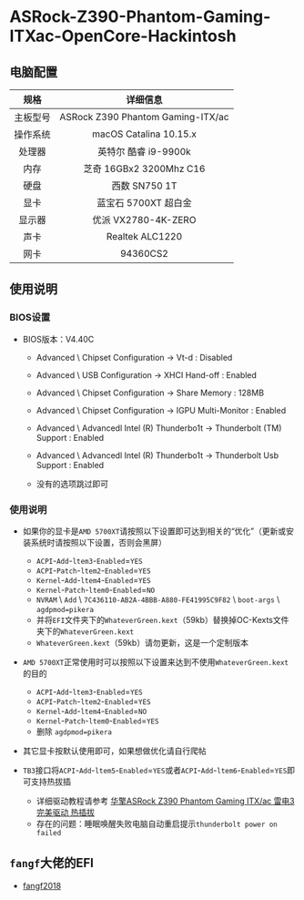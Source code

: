 # ASRock-Z390-Phantom-Gaming-ITXac-OpenCore-Hackintosh



## 电脑配置
|规格 | 详细信息|
|:-: | :-:|
|主板型号| ASRock Z390 Phantom Gaming-ITX/ac |
|操作系统|macOS Catalina 10.15.x |
|处理器|英特尔 酷睿 i9-9900k|
|内存|芝奇 16GBx2 3200Mhz C16|
|硬盘| 西数 SN750 1T |
|显卡|蓝宝石 5700XT 超白金|
|显示器|优派 VX2780-4K-ZERO|
|声卡| Realtek ALC1220|
|网卡| 94360CS2|

## 使用说明

### BIOS设置

- BIOS版本：V4.40C

  - Advanced \ Chipset Configuration → Vt-d : Disabled

  - Advanced \ USB Configuration → XHCI Hand-off : Enabled

  - Advanced \ Chipset Configuration → Share Memory : 128MB

  - Advanced \ Chipset Configuration → IGPU Multi-Monitor : Enabled
  
  - Advanced \ Advancedl Intel (R) Thunderbo1t → Thunderbolt (TM)
  Support : Enabled
  
  - Advanced \ Advancedl Intel (R) Thunderbo1t → Thunderbolt Usb Support
 : Enabled  
  
  - 没有的选项跳过即可
  
  
### 使用说明

- 如果你的显卡是`AMD 5700XT`请按照以下设置即可达到相关的“优化”（更新或安装系统时请按照以下设置，否则会黑屏）

  - `ACPI`-`Add`-`ltem3`-`Enabled`=`YES`
  - `ACPI`-`Patch`-`ltem2`-`Enabled`=`YES`
  - `Kernel`-`Add`-`ltem4`-`Enabled`=`YES`
  - `Kernel`-`Patch`-`ltem0`-`Enabled`=`NO`
  - `NVRAM` \ `Add` \ `7C436110-AB2A-4BBB-A880-FE41995C9F82` \ `boot-args` \ `agdpmod=pikera`  
  - 并将`EFI`文件夹下的`WhateverGreen.kext`（59kb）替换掉OC-Kexts文件夹下的`WhateverGreen.kext`
  - `WhateverGreen.kext`（59kb）请勿更新，这是一个定制版本 
 
- `AMD 5700XT`正常使用时可以按照以下设置来达到不使用`WhateverGreen.kext`的目的

  - `ACPI`-`Add`-`ltem3`-`Enabled`=`YES`
  - `ACPI`-`Patch`-`ltem2`-`Enabled`=`YES`
  - `Kernel`-`Add`-`ltem4`-`Enabled`=`NO`
  - `Kernel`-`Patch`-`ltem0`-`Enabled`=`YES`
  - 删除 `agdpmod=pikera`  
  
- 其它显卡按默认使用即可，如果想做优化请自行爬帖
  
- `TB3`接口将`ACPI`-`Add`-`ltem5`-`Enabled`=`YES`或者`ACPI`-`Add`-`ltem6`-`Enabled`=`YES`即可支持热拔插
  
  - 详细驱动教程请参考 [华擎ASRock Z390 Phantom Gaming ITX/ac 雷电3 完美驱动 热插拔](https://fangf.cc/2020/05/19/TB3/) 
  - 存在的问题：睡眠唤醒失败电脑自动重启提示`thunderbolt power on failed`

 ## `fangf`大佬的EFI
 
  - [fangf2018](https://github.com/fangf2018/ASRock-Z390-Phantom-ITX-OpenCore-Hackintosh)
  



